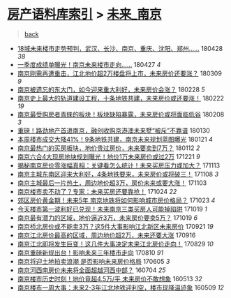 [房产语料库索引](../../README.md)  > [未来_南京](未来_南京.md)
====
> [back](../README.md)

- [18城未来楼市走势预判，武汉、长沙、南京、重庆、沈阳、郑州……](http://jkwz.applinzi.com/ittc/7096695444971455499.html#18%E5%9F%8E%E6%9C%AA%E6%9D%A5%E6%A5%BC%E5%B8%82%E8%B5%B0%E5%8A%BF%E9%A2%84%E5%88%A4%EF%BC%8C%E6%AD%A6%E6%B1%89%E3%80%81%E9%95%BF%E6%B2%99%E3%80%81%E5%8D%97%E4%BA%AC%E3%80%81%E9%87%8D%E5%BA%86%E3%80%81%E6%B2%88%E9%98%B3%E3%80%81%E9%83%91%E5%B7%9E%E2%80%A6%E2%80%A6) 180428 *38* 
- [一季度成绩单曝光！南京未来楼市走向……](http://jkwz.applinzi.com/ittc/7096644208926655504.html#%E4%B8%80%E5%AD%A3%E5%BA%A6%E6%88%90%E7%BB%A9%E5%8D%95%E6%9B%9D%E5%85%89%EF%BC%81%E5%8D%97%E4%BA%AC%E6%9C%AA%E6%9D%A5%E6%A5%BC%E5%B8%82%E8%B5%B0%E5%90%91%E2%80%A6%E2%80%A6) 180427 *4* 
- [南京刚需再遭重击，江北地价超2万楼盘将上市，未来房价还要涨？](http://jkwz.applinzi.com/ittc/7078404796904375302.html#%E5%8D%97%E4%BA%AC%E5%88%9A%E9%9C%80%E5%86%8D%E9%81%AD%E9%87%8D%E5%87%BB%EF%BC%8C%E6%B1%9F%E5%8C%97%E5%9C%B0%E4%BB%B7%E8%B6%852%E4%B8%87%E6%A5%BC%E7%9B%98%E5%B0%86%E4%B8%8A%E5%B8%82%EF%BC%8C%E6%9C%AA%E6%9D%A5%E6%88%BF%E4%BB%B7%E8%BF%98%E8%A6%81%E6%B6%A8%EF%BC%9F) 180309 *9* 
- [南京被遗忘的东大门，如今迎来重大利好，未来房价会涨？](http://jkwz.applinzi.com/ittc/7075189277128655878.html#%E5%8D%97%E4%BA%AC%E8%A2%AB%E9%81%97%E5%BF%98%E7%9A%84%E4%B8%9C%E5%A4%A7%E9%97%A8%EF%BC%8C%E5%A6%82%E4%BB%8A%E8%BF%8E%E6%9D%A5%E9%87%8D%E5%A4%A7%E5%88%A9%E5%A5%BD%EF%BC%8C%E6%9C%AA%E6%9D%A5%E6%88%BF%E4%BB%B7%E4%BC%9A%E6%B6%A8%EF%BC%9F) 180228 *5* 
- [南京史上最大的轨道建设工程，十条地铁共建，未来房价或还要涨！](http://jkwz.applinzi.com/ittc/7068104428937020422.html#%E5%8D%97%E4%BA%AC%E5%8F%B2%E4%B8%8A%E6%9C%80%E5%A4%A7%E7%9A%84%E8%BD%A8%E9%81%93%E5%BB%BA%E8%AE%BE%E5%B7%A5%E7%A8%8B%EF%BC%8C%E5%8D%81%E6%9D%A1%E5%9C%B0%E9%93%81%E5%85%B1%E5%BB%BA%EF%BC%8C%E6%9C%AA%E6%9D%A5%E6%88%BF%E4%BB%B7%E6%88%96%E8%BF%98%E8%A6%81%E6%B6%A8%EF%BC%81) 180222 *19* 
- [南京最受购房者青睐的板块！板块缺陷暴露，未来房价或将面临低谷](http://jkwz.applinzi.com/ittc/7067790553553306635.html#%E5%8D%97%E4%BA%AC%E6%9C%80%E5%8F%97%E8%B4%AD%E6%88%BF%E8%80%85%E9%9D%92%E7%9D%90%E7%9A%84%E6%9D%BF%E5%9D%97%EF%BC%81%E6%9D%BF%E5%9D%97%E7%BC%BA%E9%99%B7%E6%9A%B4%E9%9C%B2%EF%BC%8C%E6%9C%AA%E6%9D%A5%E6%88%BF%E4%BB%B7%E6%88%96%E5%B0%86%E9%9D%A2%E4%B8%B4%E4%BD%8E%E8%B0%B7) 180208 *3* 
- [重磅！路劲地产首进南京，融创收购京港澳未来墅“被斥”不靠谱](http://jkwz.applinzi.com/ittc/7064430702836057105.html#%E9%87%8D%E7%A3%85%EF%BC%81%E8%B7%AF%E5%8A%B2%E5%9C%B0%E4%BA%A7%E9%A6%96%E8%BF%9B%E5%8D%97%E4%BA%AC%EF%BC%8C%E8%9E%8D%E5%88%9B%E6%94%B6%E8%B4%AD%E4%BA%AC%E6%B8%AF%E6%BE%B3%E6%9C%AA%E6%9D%A5%E5%A2%85%E2%80%9C%E8%A2%AB%E6%96%A5%E2%80%9D%E4%B8%8D%E9%9D%A0%E8%B0%B1) 180130  
- [本周楼市成交大降41%！9条地铁共建，南京未来规划蓝图曝光](http://jkwz.applinzi.com/ittc/7061133521525933073.html#%E6%9C%AC%E5%91%A8%E6%A5%BC%E5%B8%82%E6%88%90%E4%BA%A4%E5%A4%A7%E9%99%8D41%25%EF%BC%819%E6%9D%A1%E5%9C%B0%E9%93%81%E5%85%B1%E5%BB%BA%EF%BC%8C%E5%8D%97%E4%BA%AC%E6%9C%AA%E6%9D%A5%E8%A7%84%E5%88%92%E8%93%9D%E5%9B%BE%E6%9B%9D%E5%85%89) 180121 *4* 
- [南京最热门的买房板块，地价贵过房价，未来要卖到7万？](http://jkwz.applinzi.com/ittc/7057377786237289489.html#%E5%8D%97%E4%BA%AC%E6%9C%80%E7%83%AD%E9%97%A8%E7%9A%84%E4%B9%B0%E6%88%BF%E6%9D%BF%E5%9D%97%EF%BC%8C%E5%9C%B0%E4%BB%B7%E8%B4%B5%E8%BF%87%E6%88%BF%E4%BB%B7%EF%BC%8C%E6%9C%AA%E6%9D%A5%E8%A6%81%E5%8D%96%E5%88%B07%E4%B8%87%EF%BC%9F) 180112 *2* 
- [南京六合4大现房地块规划曝光！地价1万未来房价或过2万](http://jkwz.applinzi.com/ittc/7049491027700745233.html#%E5%8D%97%E4%BA%AC%E5%85%AD%E5%90%884%E5%A4%A7%E7%8E%B0%E6%88%BF%E5%9C%B0%E5%9D%97%E8%A7%84%E5%88%92%E6%9B%9D%E5%85%89%EF%BC%81%E5%9C%B0%E4%BB%B71%E4%B8%87%E6%9C%AA%E6%9D%A5%E6%88%BF%E4%BB%B7%E6%88%96%E8%BF%872%E4%B8%87) 171221 *9* 
- [揭秘南京房价零涨幅真相：关键看怎么统计！未来买房压力或加大？](http://jkwz.applinzi.com/ittc/7035464644892820497.html#%E6%8F%AD%E7%A7%98%E5%8D%97%E4%BA%AC%E6%88%BF%E4%BB%B7%E9%9B%B6%E6%B6%A8%E5%B9%85%E7%9C%9F%E7%9B%B8%EF%BC%9A%E5%85%B3%E9%94%AE%E7%9C%8B%E6%80%8E%E4%B9%88%E7%BB%9F%E8%AE%A1%EF%BC%81%E6%9C%AA%E6%9D%A5%E4%B9%B0%E6%88%BF%E5%8E%8B%E5%8A%9B%E6%88%96%E5%8A%A0%E5%A4%A7%EF%BC%9F) 171113  
- [南京主城东南区迎来大利好，4条地铁要来，未来房价或将破三！](http://jkwz.applinzi.com/ittc/7033579501852820496.html#%E5%8D%97%E4%BA%AC%E4%B8%BB%E5%9F%8E%E4%B8%9C%E5%8D%97%E5%8C%BA%E8%BF%8E%E6%9D%A5%E5%A4%A7%E5%88%A9%E5%A5%BD%EF%BC%8C4%E6%9D%A1%E5%9C%B0%E9%93%81%E8%A6%81%E6%9D%A5%EF%BC%8C%E6%9C%AA%E6%9D%A5%E6%88%BF%E4%BB%B7%E6%88%96%E5%B0%86%E7%A0%B4%E4%B8%89%EF%BC%81) 171108 *3* 
- [南京主城最后一片热土，周边地价超3万，房价未来或要大涨！](http://jkwz.applinzi.com/ittc/7031387854507344912.html#%E5%8D%97%E4%BA%AC%E4%B8%BB%E5%9F%8E%E6%9C%80%E5%90%8E%E4%B8%80%E7%89%87%E7%83%AD%E5%9C%9F%EF%BC%8C%E5%91%A8%E8%BE%B9%E5%9C%B0%E4%BB%B7%E8%B6%853%E4%B8%87%EF%BC%8C%E6%88%BF%E4%BB%B7%E6%9C%AA%E6%9D%A5%E6%88%96%E8%A6%81%E5%A4%A7%E6%B6%A8%EF%BC%81) 171103  
- [南京楼市卖不动了？专家：未来买房还要靠抢！](http://jkwz.applinzi.com/ittc/7028000760384717841.html#%E5%8D%97%E4%BA%AC%E6%A5%BC%E5%B8%82%E5%8D%96%E4%B8%8D%E5%8A%A8%E4%BA%86%EF%BC%9F%E4%B8%93%E5%AE%B6%EF%BC%9A%E6%9C%AA%E6%9D%A5%E4%B9%B0%E6%88%BF%E8%BF%98%E8%A6%81%E9%9D%A0%E6%8A%A2%EF%BC%81) 171024 *22* 
- [郊区房价黄金期！未来5年 南京地铁将如何影响城市房价格局？](http://jkwz.applinzi.com/ittc/7027655320967578641.html#%E9%83%8A%E5%8C%BA%E6%88%BF%E4%BB%B7%E9%BB%84%E9%87%91%E6%9C%9F%EF%BC%81%E6%9C%AA%E6%9D%A55%E5%B9%B4+%E5%8D%97%E4%BA%AC%E5%9C%B0%E9%93%81%E5%B0%86%E5%A6%82%E4%BD%95%E5%BD%B1%E5%93%8D%E5%9F%8E%E5%B8%82%E6%88%BF%E4%BB%B7%E6%A0%BC%E5%B1%80%EF%BC%9F) 171023 *4* 
- [今天楼市第一波利好已兑现！未来南京三类买房人可能掉陷阱](http://jkwz.applinzi.com/ittc/7026196697133351953.html#%E4%BB%8A%E5%A4%A9%E6%A5%BC%E5%B8%82%E7%AC%AC%E4%B8%80%E6%B3%A2%E5%88%A9%E5%A5%BD%E5%B7%B2%E5%85%91%E7%8E%B0%EF%BC%81%E6%9C%AA%E6%9D%A5%E5%8D%97%E4%BA%AC%E4%B8%89%E7%B1%BB%E4%B9%B0%E6%88%BF%E4%BA%BA%E5%8F%AF%E8%83%BD%E6%8E%89%E9%99%B7%E9%98%B1) 171019 *1* 
- [南京最有潜力的区域，地价逼近3万，未来房价要卖5万？](http://jkwz.applinzi.com/ittc/7026086166477145104.html#%E5%8D%97%E4%BA%AC%E6%9C%80%E6%9C%89%E6%BD%9C%E5%8A%9B%E7%9A%84%E5%8C%BA%E5%9F%9F%EF%BC%8C%E5%9C%B0%E4%BB%B7%E9%80%BC%E8%BF%913%E4%B8%87%EF%BC%8C%E6%9C%AA%E6%9D%A5%E6%88%BF%E4%BB%B7%E8%A6%81%E5%8D%965%E4%B8%87%EF%BC%9F) 171019 *6* 
- [南京桥北房价或不能卖3万？这5件大事影响江北新区未来房价](http://jkwz.applinzi.com/ittc/7015787284560086032.html#%E5%8D%97%E4%BA%AC%E6%A1%A5%E5%8C%97%E6%88%BF%E4%BB%B7%E6%88%96%E4%B8%8D%E8%83%BD%E5%8D%963%E4%B8%87%EF%BC%9F%E8%BF%995%E4%BB%B6%E5%A4%A7%E4%BA%8B%E5%BD%B1%E5%93%8D%E6%B1%9F%E5%8C%97%E6%96%B0%E5%8C%BA%E6%9C%AA%E6%9D%A5%E6%88%BF%E4%BB%B7) 170921 *19* 
- [南京江北房价最高的区域，周边地价超2万，未来还要大涨](http://jkwz.applinzi.com/ittc/7013230225813668625.html#%E5%8D%97%E4%BA%AC%E6%B1%9F%E5%8C%97%E6%88%BF%E4%BB%B7%E6%9C%80%E9%AB%98%E7%9A%84%E5%8C%BA%E5%9F%9F%EF%BC%8C%E5%91%A8%E8%BE%B9%E5%9C%B0%E4%BB%B7%E8%B6%852%E4%B8%87%EF%BC%8C%E6%9C%AA%E6%9D%A5%E8%BF%98%E8%A6%81%E5%A4%A7%E6%B6%A8) 170916  
- [南京江北即将发生巨变！这几件大事决定未来江北房价走向！](http://jkwz.applinzi.com/ittc/7007179736655332369.html#%E5%8D%97%E4%BA%AC%E6%B1%9F%E5%8C%97%E5%8D%B3%E5%B0%86%E5%8F%91%E7%94%9F%E5%B7%A8%E5%8F%98%EF%BC%81%E8%BF%99%E5%87%A0%E4%BB%B6%E5%A4%A7%E4%BA%8B%E5%86%B3%E5%AE%9A%E6%9C%AA%E6%9D%A5%E6%B1%9F%E5%8C%97%E6%88%BF%E4%BB%B7%E8%B5%B0%E5%90%91%EF%BC%81) 170829 *10* 
- [南京重磅新规出台！影响未来三年楼市走向](http://jkwz.applinzi.com/ittc/7000100688275964944.html#%E5%8D%97%E4%BA%AC%E9%87%8D%E7%A3%85%E6%96%B0%E8%A7%84%E5%87%BA%E5%8F%B0%EF%BC%81%E5%BD%B1%E5%93%8D%E6%9C%AA%E6%9D%A5%E4%B8%89%E5%B9%B4%E6%A5%BC%E5%B8%82%E8%B5%B0%E5%90%91) 170810 *91* 
- [南京将迎土地拍卖浪潮 是否影响未来房价格局](http://jkwz.applinzi.com/ittc/6975749411098330116.html#%E5%8D%97%E4%BA%AC%E5%B0%86%E8%BF%8E%E5%9C%9F%E5%9C%B0%E6%8B%8D%E5%8D%96%E6%B5%AA%E6%BD%AE+%E6%98%AF%E5%90%A6%E5%BD%B1%E5%93%8D%E6%9C%AA%E6%9D%A5%E6%88%BF%E4%BB%B7%E6%A0%BC%E5%B1%80) 170605 *3* 
- [南京河西南房价未来将全面超越河西中部？](http://jkwz.applinzi.com/ittc/6851008076068684804.html#%E5%8D%97%E4%BA%AC%E6%B2%B3%E8%A5%BF%E5%8D%97%E6%88%BF%E4%BB%B7%E6%9C%AA%E6%9D%A5%E5%B0%86%E5%85%A8%E9%9D%A2%E8%B6%85%E8%B6%8A%E6%B2%B3%E8%A5%BF%E4%B8%AD%E9%83%A8%EF%BC%9F) 160704 *25* 
- [南京楼市历史时刻！地价竟超4.5万/平 未来房价不敢想象](http://jkwz.applinzi.com/ittc/6831750552194909189.html#%E5%8D%97%E4%BA%AC%E6%A5%BC%E5%B8%82%E5%8E%86%E5%8F%B2%E6%97%B6%E5%88%BB%EF%BC%81%E5%9C%B0%E4%BB%B7%E7%AB%9F%E8%B6%854.5%E4%B8%87%2F%E5%B9%B3+%E6%9C%AA%E6%9D%A5%E6%88%BF%E4%BB%B7%E4%B8%8D%E6%95%A2%E6%83%B3%E8%B1%A1) 160513 *32* 
- [南京楼市一周大事：未来2-3年江北地铁迎利空，楼市现降温迹象](http://jkwz.applinzi.com/ittc/6830211082442245124.html#%E5%8D%97%E4%BA%AC%E6%A5%BC%E5%B8%82%E4%B8%80%E5%91%A8%E5%A4%A7%E4%BA%8B%EF%BC%9A%E6%9C%AA%E6%9D%A52-3%E5%B9%B4%E6%B1%9F%E5%8C%97%E5%9C%B0%E9%93%81%E8%BF%8E%E5%88%A9%E7%A9%BA%EF%BC%8C%E6%A5%BC%E5%B8%82%E7%8E%B0%E9%99%8D%E6%B8%A9%E8%BF%B9%E8%B1%A1) 160509 *12* 
